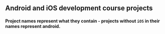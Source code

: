 ## Android and iOS development course projects

#### Project names represent what they contain - projects without ```iOS``` in their names represent android.
